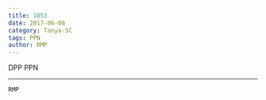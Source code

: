 ```yaml
---
title: 1053
date: 2017-06-08
category: Tanya-SC
tags: PPN
author: RMP
---
```


DPP PPN

---



`RMP`
